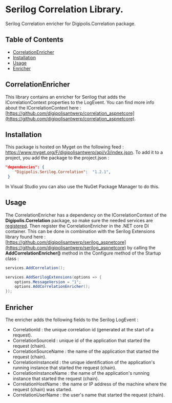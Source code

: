 # Serilog Correlation Library.

Serilog Correlation enricher for Digipolis.Correlation package.

## Table of Contents

<!-- START doctoc generated TOC please keep comment here to allow auto update -->
<!-- DON'T EDIT THIS SECTION, INSTEAD RE-RUN doctoc TO UPDATE -->


- [CorrelationEnricher](#correlationenricher)
- [Installation](#installation)
- [Usage](#usage)
- [Enricher](#enricher)

<!-- END doctoc generated TOC please keep comment here to allow auto update -->

## CorrelationEnricher

This library contains an enricher for Serilog that adds the ICorrelationContext properties to the LogEvent.
You can find more info about the ICorrelationContext here : [https://github.com/digipolisantwerp/correlation_aspnetcore](https://github.com/digipolisantwerp/correlation_aspnetcore).

## Installation

This package is hosted on Myget on the following feed : https://www.myget.org/F/digipolisantwerp/api/v3/index.json.
To add it to a project, you add the package to the project.json :

``` json 
"dependencies": {
    "Digipolis.Serilog.Correlation":  "1.2.1",
 }
``` 

In Visual Studio you can also use the NuGet Package Manager to do this.

## Usage

The CorrelationEnricher has a dependency on the ICorrelationContext of the **Digipolis.Correlation** package, so make sure the needed services are 
[registered](https://github.com/digipolisantwerp/correlation_aspnetcore#startup). Then register the CorrelationEnricher in the .NET core DI container. This can be done 
in combination with the Serilog Extensions library found here : [https://github.com/digipolisantwerp/serilog_aspnetcore](https://github.com/digipolisantwerp/serilog_aspnetcore) 
by calling the **AddCorrelationEnricher()** method in the Configure method of the Startup class :

```csharp
services.AddCorrelation();

services.AddSerilogExtensions(options => {
    options.MessageVersion = "1";
    options.AddCorrelationEnricher();
});
```  

## Enricher

The enricher adds the following fields to the Serilog LogEvent :

- CorrelationId : the unique correlation id (generated at the start of a request).
- CorrelationSourceId : unique id of the application that started the request (chain).
- CorrelationSourceName : the name of the application that started the request (chain).
- CorrelationInstanceId : the unique identification of the application's running instance that started the request (chain).
- CorrelationInstanceName : the name of the application's running instance that started the request (chain).
- CorrelationHostName : the name or IP address of the machine where the request (chain) was started.
- CorrelationUserName : the user's name that started the request (chain).